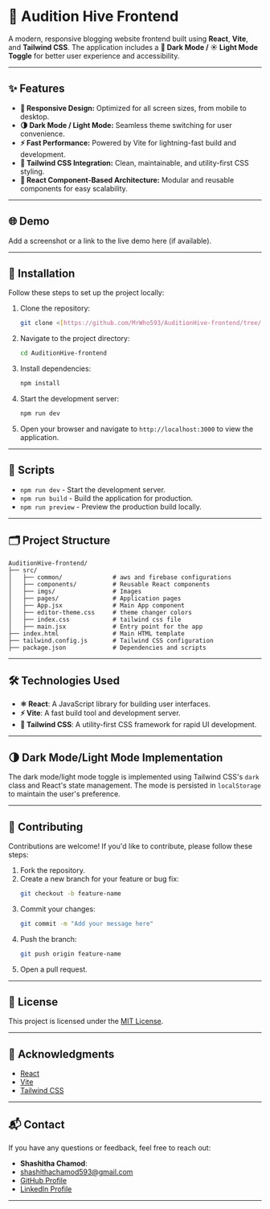 # 🌟 Audition Hive Frontend

A modern, responsive blogging website frontend built using **React**, **Vite**, and **Tailwind CSS**. The application includes a **🌙 Dark Mode / ☀️ Light Mode Toggle** for better user experience and accessibility.

---

## ✨ Features

- **📱 Responsive Design:** Optimized for all screen sizes, from mobile to desktop.
- **🌗 Dark Mode / Light Mode:** Seamless theme switching for user convenience.
- **⚡ Fast Performance:** Powered by Vite for lightning-fast build and development.
- **🎨 Tailwind CSS Integration:** Clean, maintainable, and utility-first CSS styling.
- **🧩 React Component-Based Architecture:** Modular and reusable components for easy scalability.

---

## 🌐 Demo

Add a screenshot or a link to the live demo here (if available).

---

## 🚀 Installation

Follow these steps to set up the project locally:

1. Clone the repository:
   ```bash
   git clone <[https://github.com/MrWho593/AuditionHive-frontend/tree/main](https://github.com/MrWho593/AuditionHive-frontend/tree/main)>
   ```

2. Navigate to the project directory:
   ```bash
   cd AuditionHive-frontend
   ```

3. Install dependencies:
   ```bash
   npm install
   ```

4. Start the development server:
   ```bash
   npm run dev
   ```

5. Open your browser and navigate to `http://localhost:3000` to view the application.

---

## 📜 Scripts

- `npm run dev` - Start the development server.
- `npm run build` - Build the application for production.
- `npm run preview` - Preview the production build locally.

---

## 🗂️ Project Structure

```
AuditionHive-frontend/
├── src/
│   ├── common/              # aws and firebase configurations
│   ├── components/          # Reusable React components
│   ├── imgs/                # Images
│   ├── pages/               # Application pages
│   ├── App.jsx              # Main App component
│   ├── editor-theme.css     # theme changer colors
│   ├── index.css            # tailwind css file
│   ├── main.jsx             # Entry point for the app
├── index.html               # Main HTML template
├── tailwind.config.js       # Tailwind CSS configuration
├── package.json             # Dependencies and scripts
```

---

## 🛠️ Technologies Used

- **⚛️ React**: A JavaScript library for building user interfaces.
- **⚡ Vite**: A fast build tool and development server.
- **🎨 Tailwind CSS**: A utility-first CSS framework for rapid UI development.

---

## 🌗 Dark Mode/Light Mode Implementation

The dark mode/light mode toggle is implemented using Tailwind CSS's `dark` class and React's state management. The mode is persisted in `localStorage` to maintain the user's preference.

---

## 🤝 Contributing

Contributions are welcome! If you'd like to contribute, please follow these steps:

1. Fork the repository.
2. Create a new branch for your feature or bug fix:
   ```bash
   git checkout -b feature-name
   ```
3. Commit your changes:
   ```bash
   git commit -m "Add your message here"
   ```
4. Push the branch:
   ```bash
   git push origin feature-name
   ```
5. Open a pull request.

---

## 📄 License

This project is licensed under the [MIT License](LICENSE).

---

## 🙏 Acknowledgments

- [React](https://reactjs.org/)
- [Vite](https://vitejs.dev/)
- [Tailwind CSS](https://tailwindcss.com/)

---

## 📬 Contact

If you have any questions or feedback, feel free to reach out:

- **Shashitha Chamod**:
- [shashithachamod593@gmail.com](shashithachamod593@gmail.com)
- [GitHub Profile](https://github.com/MrWho593)
- [LinkedIn Profile](www.linkedin.com/in/shashitha-chamod-338556297)

---
